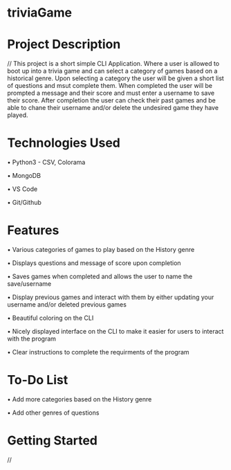 # triviaGame

# Project Description

// This project is a short simple CLI Application. Where a user is allowed to boot up into a trivia game and can select a  category of games based on a historical genre. Upon selecting a category the user will be given a short list of questions and msut complete them. When completed the user will be prompted a message and their score and must enter a username to save their score. After completion the user can check their past games and be able to chane their username and/or delete the undesired game they have played.

# Technologies Used

• Python3 - CSV, Colorama

• MongoDB

• VS Code

• Git/Github

# Features

• Various categories of games to play based on the History genre

• Displays questions and message of score upon completion 

• Saves games when completed and allows the user to name the save/username

• Display previous games and interact with them by either updating your username and/or deleted previous games

• Beautiful coloring on the CLI 

• Nicely displayed interface on the CLI to make it easier for users to interact with the program 

• Clear instructions to complete the requirments of the program

# To-Do List

• Add more categories based on the History genre

• Add other genres of questions 

# Getting Started 

// 
